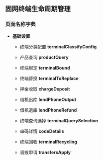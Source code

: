 ## 固网终端生命周期管理

### 页面名称字典

* **基础设置**
    * 终端分类配置 **terminalClassifyConfig**
    * 产品查询 **productQuery**
    * 终端绑定 **terminalBound**
    * 终端替换 **terminalToReplace**
    * 押金收取 **chargeDeposit**

    * 借机出库 **lendPhoneOutput**
    * 借机退库 **lendPhoneRefund**
    * 终端查询选择 **terminalQuerySelection**
    * 串码详情 **codeDetails**
    * 终端回收 **terminalRecycling**
    * 调拨申请 **transfersApply**
